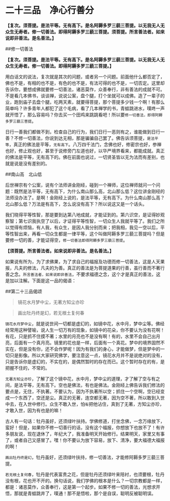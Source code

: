 # 二十三品　净心行善分

**【复次。须菩提。是法平等。无有高下。是名阿耨多罗三藐三菩提。以无我无人无众生无寿者。修一切善法。即得阿耨多罗三藐三菩提。须菩提。所言善法者。如来说即非善法。是名善法。】**
 
##修一切善法

**【复次。须菩提。是法平等。无有高下。是名阿耨多罗三藐三菩提。以无我无人无众生无寿者。修一切善法。即得阿耨多罗三藐三菩提。】**

用白话文的说法，复次就是其次的问题，或者另一个问题。前面他什么都否定了，佛也不是，有相的也不是，有色的也不是，有法可得的也不是，一切否定。这里却告诉你，要想成佛就要修一切善法，诸恶莫作，众善奉行，非有善法的成就不可。不是看几本佛书，谈谈禅，说说公案，盘个腿，打个坐就可以成佛。造了一辈子的业，跑到庙子去盘个腿，吃两天素，就要得菩提，那个菩提多少钱一个啊！有那么简单吗？许多青年人都犯了这个毛病，看了几本禅学的书，青蛙跳进水，噗咚一声就开悟了，那么容易吗？你去买一个田鸡来跳跳看吧！所以要`修一切善法，即得阿耨多罗三藐三菩提`。

日行一善我们都做不到，检查自己的行为，我们日行一恶则有之，谁能做到日行一善？不修一切善法，你说到达无相，那是骗骗自己罢了。佛告诉须菩提，`是法平等`，真正的佛法是平等，`无有高下`。八万四千法门，念佛也好，修密宗也好，参禅也好，修止观也好，甚至于说修旁门左道也好，以华严境界看来，都能成就。真正的佛法是平等，无有高下的。佛在前面也说过，一切贤圣皆以无为法而有差别，也就是说是没有差别的。
 
##南山高　北山低

后世禅宗有个公案，说有个法师讲金刚经，碰到一个禅师，这位禅师就问一个问题：既然是法平等，无有高下，为什么南山那么高，北山那么低？这位讲金刚经的法师没办法了。是啊！金刚经上说的，是法平等，无有高下。为什么南山那么高？北山那么低？万法是有高下，怎么说没有高下？所以说这又是一个话头。

我们晓得平等性智，那是要到达第八地成就，才能证到的。第六识空，是证得妙观察智；第七识我执空了以后，才证得平等性智，一切众生人我就平等了。我们之所以觉得有烦恼，有人我，有众生，是因人我分别而来；把我相，我见一空以后，平等性智出来，再看一切众生都是一律平等，这个叫做阿耨多罗三藐三菩提吗？但是要修一切的善，才能证得空，`修一切善法即得阿耨多罗三藐三菩提`。

**【须菩提。所言善法者。如来说即非善法。是名善法。】**

如果说有所为，为了求佛果，为了求自己的福报及功德而修一切善法，这是人天果报，凡夫的修法，凡夫的为善。真正的善法是为菩提道果的行善，虽行善而不著行善之念。`所言善法者，如来说即非善法`，不要求福德之念，这个才是真正的善法，这是加以注解。下面是这一品的偈语：
 
##第二十三品偈颂

>镜花水月梦中尘，无著方知尘亦珍

>画出牡丹终是幻，若无根土复何春

`镜花水月梦中尘`，就是说世间一切都是虚幻的，如镜中花，水中月，梦中尘等。佛经经常用这种譬喻，说人生一切万有的现象，如镜中的花朵，你不要认为没有花啊！有花，只是抓不住摸不著；水里的月亮也不是没有啊！有的，水里不会自己出月亮，后面有一个真月亮。镜里的花也是一样，后面有一个真花。梦中的境界固然不实在，但是没有你，还不会作梦呢！因为有我们的身心，才能做梦，但是梦中的一切只是影像。所以大家研究佛学，要注意这一点，镜花水月并不是说绝对的没有，只是告诉你是虚幻的，不实在的，是偶然暂时的存在而已。这个暂时存在的有，是把握不住的，不常的。

`无著方知尘亦珍`，了解了这个镜中花，水中月，梦中尘的道理，才了解了空与有之间，是法平等，无有高下。空也是佛法，有也是佛法。金刚经上佛告诉我们修法的要点是，无住，不执著。不要认为，因为不执著所以空；抓住一个空啊，空已经变成一个东西了，空还是尘。真正的无著，连空都无著，因为空不著，所以敢到入世中去，在入世中修行。众生不敢入世，怕`有`把他沾住，真到了无著，方知尘亦珍，才敢入世，因为有也是的嘛！

古人有一句话：牡丹虽好，还须绿叶扶持。学佛修道，打坐念佛，一念万缘放下，蛮好！但是，如果你不修一切善行的话，没有这个福报，你想放下也放不了！有许多朋友说，现在退休了，年纪大了，我准备明天开始修行。结果明天，家里又有事了，或者自己又感冒了。嘿！你不要认为放下容易，放下、清净，要大福德大福报的啊！

`画出牡丹终是幻`，牡丹虽好，还须绿叶扶持，修一切善法，才能修阿耨多罗三藐三菩提。

`若无根土复何春`，牡丹是代表富贵之花，但是牡丹还须绿叶来陪衬，也须要根，牡丹没有根，花也开不开的。换句话说，我们学佛的根本是什么？一切宗教都是一样，都是：诸恶莫作，众善奉行，这是第一个起步。如果不修一切的善法，光想求开悟，那就是青蛙跳井了，噗通！那不是悟啦，那个是自误，聪明反被聪明误。

